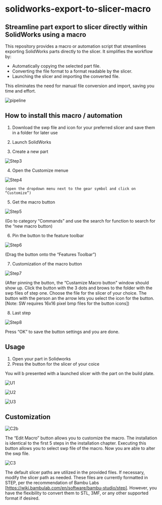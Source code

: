 # solidworks-export-to-slicer-macro


## Streamline part export to slicer directly within SolidWorks using a macro

This repository provides a macro or automation script that streamlines exporting SolidWorks parts directly to the slicer. It simplifies the workflow by:

*  Automatically copying the selected part file.
*  Converting the file format to a format readable by the slicer.
*  Launching the slicer and importing the converted file.
  
This eliminates the need for manual file conversion and import, saving you time and effort.

![pipeline](https://github.com/arthurgritzky/solidworks-export-to-slicer-macro/assets/89546471/e344b2b7-3fb5-48fd-8386-5155a5a96fbd)

## How to install this macro / automation

1.  Download the swp file and icon for your preferred slicer and save them in a folder for later use
2.  Launch SolidWorks
   
3.  Create a new part
   
![Step3](https://github.com/arthurgritzky/solidworks-export-to-slicer-macro/assets/89546471/92bfdf5e-7de9-47e6-92f2-45961d9b3131)



4.  Open the Customize menue 
   
![Step4](https://github.com/arthurgritzky/solidworks-export-to-slicer-macro/assets/89546471/48376620-6f19-4f50-b70c-d119f52bb275)

    (open the dropdown menu next to the gear symbol and click on “Customize”)

5. Get the macro button

![Step5](https://github.com/arthurgritzky/solidworks-export-to-slicer-macro/assets/89546471/32ef75ef-def1-42bb-9049-213aa5992c72)

   (Go to category “Commands” and use the search for function to search for the “new macro button)

6. Pin the button to the feature toolbar
   
![Step6](https://github.com/arthurgritzky/solidworks-export-to-slicer-macro/assets/89546471/f5760a6f-dc5d-4dd2-9957-51312e076047)

   (Drag the button onto the “Features Toolbar”)

7. Customization of the macro button

![Step7](https://github.com/arthurgritzky/solidworks-export-to-slicer-macro/assets/89546471/a8d3c6ae-d677-406f-a1e3-23fc0dcfedf5)

  (After pinning the button, the “Custamize Macro button" window should show up.  Click the button with the 3 dots and brows to the folder with the swp files of step one. Choose the file for the slicer of your choice. The button with the person an the arrow lets you       select the icon for the button. [Note: SW requires 16x16 pixel bmp files for the button icons])   

8. Last step

![Step8](https://github.com/arthurgritzky/solidworks-export-to-slicer-macro/assets/89546471/02650a54-b540-44eb-a273-64ec0f7c6dc1)


Press “OK” to save the button settings and you are done.


## Usage

1. Open your part in Solidworks
2. Press the button for the slicer of your coice

You will b  presented with a launched slicer with the part on the build plate.

![U1](https://github.com/arthurgritzky/solidworks-export-to-slicer-macro/assets/89546471/8696071e-4180-4c69-ba70-0b3238f72589)

![U2](https://github.com/arthurgritzky/solidworks-export-to-slicer-macro/assets/89546471/0e3c349d-cf0d-4d23-b4af-e91ce6fb50c5)

![U3](https://github.com/arthurgritzky/solidworks-export-to-slicer-macro/assets/89546471/76b7aa48-9095-4949-a82c-2391bf8f834f)


## Customization

![C2b](https://github.com/arthurgritzky/solidworks-export-to-slicer-macro/assets/89546471/376a2da5-2968-44f5-b2a9-12430e862692)

The “Edit Macro” button allows you to customize the macro. The installation is identical to the first 5 steps in the installation chapter. Executing this button allows you to select swp file of the macro. Now you are able to alter the swp file. 

![C3](https://github.com/arthurgritzky/solidworks-export-to-slicer-macro/assets/89546471/28bb36a0-a935-40b5-bbc1-c328b52e3b91)

The default slicer paths are utilized in the provided files. If necessary, modify the slicer path as needed. These files are currently formatted in STEP, per the recommendation of Bambu Labs [https://wiki.bambulab.com/en/software/bambu-studio/step]. However, you have the flexibility to convert them to STL, 3MF, or any other supported format if desired. 









   




   

   




